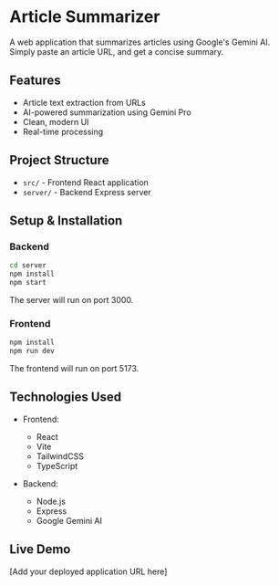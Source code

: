 # Article Summarizer

A web application that summarizes articles using Google's Gemini AI. Simply paste an article URL, and get a concise summary.

## Features

- Article text extraction from URLs
- AI-powered summarization using Gemini Pro
- Clean, modern UI
- Real-time processing

## Project Structure

- `src/` - Frontend React application
- `server/` - Backend Express server

## Setup & Installation

### Backend

```bash
cd server
npm install
npm start
```

The server will run on port 3000.

### Frontend

```bash
npm install
npm run dev
```

The frontend will run on port 5173.

## Technologies Used

- Frontend:
  - React
  - Vite
  - TailwindCSS
  - TypeScript

- Backend:
  - Node.js
  - Express
  - Google Gemini AI

## Live Demo

[Add your deployed application URL here] 